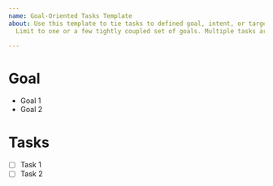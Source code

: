 ```yaml
---
name: Goal-Oriented Tasks Template
about: Use this template to tie tasks to defined goal, intent, or target outcome.
  Limit to one or a few tightly coupled set of goals. Multiple tasks are ok.

---
```


# Goal
* Goal 1
* Goal 2

# Tasks
- [ ] Task 1
- [ ] Task 2
